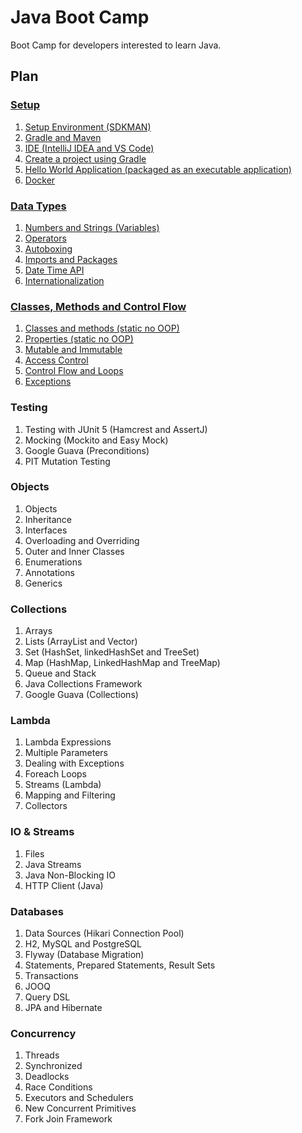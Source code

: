 # Java Boot Camp

Boot Camp for developers interested to learn Java.

## Plan

### [Setup](setup.md)

1. [Setup Environment (SDKMAN)](setup.md#setup-environment-sdkman)
1. [Gradle and Maven](setup.md#gradle-and-maven)
1. [IDE (IntelliJ IDEA and VS Code)](setup.md#ide-intellij-idea-and-vs-code)
1. [Create a project using Gradle](setup.md#create-a-project-using-gradle)
1. [Hello World Application (packaged as an executable application)](setup.md#hello-world-application-packaged-as-an-executable-application)
1. [Docker](setup.md#docker)

### [Data Types](data%20types.md)

1. [Numbers and Strings (Variables)](data%20types.md#numbers-and-strings-variables)
1. [Operators](data%20types.md#operators)
1. [Autoboxing](data%20types.md#autoboxing)
1. [Imports and Packages](data%20types.md#imports-and-packages)
1. [Date Time API](data%20types.md#date-time-api)
1. [Internationalization](data%20types.md#internationalization)

### [Classes, Methods and Control Flow](classes%2C%20methods%20and%20control%20flow.md)

1. [Classes and methods (static no OOP)](classes%2C%20methods%20and%20control%20flow.md#classes-and-methods-static-no-oop)
1. [Properties (static no OOP)](classes%2C%20methods%20and%20control%20flow.md#properties-static-no-oop)
1. [Mutable and Immutable](classes%2C%20methods%20and%20control%20flow.md#mutable-and-immutable)
1. [Access Control](classes%2C%20methods%20and%20control%20flow.md#access-control)
1. [Control Flow and Loops](classes%2C%20methods%20and%20control%20flow.md#control-flow-and-loops)
1. [Exceptions](classes%2C%20methods%20and%20control%20flow.md#exceptions)

### Testing

1. Testing with JUnit 5 (Hamcrest and AssertJ)
1. Mocking (Mockito and Easy Mock)
1. Google Guava (Preconditions)
1. PIT Mutation Testing

### Objects

1. Objects
1. Inheritance
1. Interfaces
1. Overloading and Overriding
1. Outer and Inner Classes
1. Enumerations
1. Annotations
1. Generics

### Collections

1. Arrays
1. Lists (ArrayList and Vector)
1. Set (HashSet, linkedHashSet and TreeSet)
1. Map (HashMap, LinkedHashMap and TreeMap)
1. Queue and Stack
1. Java Collections Framework
1. Google Guava (Collections)

### Lambda

1. Lambda Expressions
1. Multiple Parameters
1. Dealing with Exceptions
1. Foreach Loops
1. Streams (Lambda)
1. Mapping and Filtering
1. Collectors

### IO & Streams

1. Files
1. Java Streams
1. Java Non-Blocking IO
1. HTTP Client (Java)

### Databases

1. Data Sources (Hikari Connection Pool)
1. H2, MySQL and PostgreSQL
1. Flyway (Database Migration)
1. Statements, Prepared Statements, Result Sets
1. Transactions
1. JOOQ
1. Query DSL
1. JPA and Hibernate

### Concurrency

1. Threads
1. Synchronized
1. Deadlocks
1. Race Conditions
1. Executors and Schedulers
1. New Concurrent Primitives
1. Fork Join Framework
